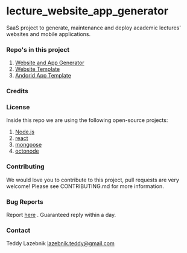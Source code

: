 # lecture_website_app_generator
SaaS project to generate, maintenance and deploy academic lectures' websites and mobile applications.

### Repo's in this project
1. [Website and App Generator](https://github.com/teddy4445/lecture_website_app_generator)
2. [Website Template](https://github.com/teddy4445/lecture_website_template)
3. [Andorid App Template](https://github.com/teddy4445/lecture_andorid_app_template)

### Credits 


### License
Inside this repo we are using the following open-source projects:
1. [Node.js](https://github.com/nodejs/node)
2. [react](https://github.com/facebook/react)
3. [mongoose](https://github.com/Automattic/mongoose)
4. [octonode](https://github.com/pksunkara/octonode)

### Contributing
We would love you to contribute to this project, pull requests are very welcome! Please see CONTRIBUTING.md for more information.

### Bug Reports
Report [here](https://github.com/teddy4445/lecture_website_app_generator/issues) . Guaranteed reply within a day.

### Contact
Teddy Lazebnik [lazebnik.teddy@gmail.com](lazebnik.teddy@gmail.com)
